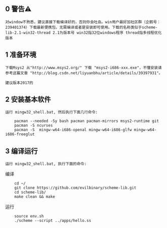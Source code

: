 ## 0 警告⚠️
    对window不熟悉，建议直接下载编译好的，否则你会吐血。win用户最好加社区群（企鹅号：239401374）下载最新便携包，无需编译或者是安装即可使用。下载的名称类似于scheme-lib-2.1-win32-thread 2.1为版本号 win32指32位windows程序 thread指多线程优化版本
## 1 准备环境
	下载Msys2 从"http://www.msys2.org/" 下载 "msys2-i686-xxx.exe"，不懂安装请参考这篇文章 "http://blog.csdn.net/liyuanbhu/article/details/39397931"。
    
    建议版本2017的


## 2 安装基本软件
	运行 mingw32_shell.bat, 然后执行下面几行命令: 
```
	pacman --needed -Sy bash pacman pacman-mirrors msys2-runtime git
	pacman -S ncurses
	pacman -S  mingw-w64-i686-openal mingw-w64-i686-glfw mingw-w64-i686-freeglut
```
## 3 编译运行
    运行 mingw32_shell.bat, 执行下面的命令:
  编译 
```
    cd ~/
    git clone https://github.com/evilbinary/scheme-lib.git  
    cd scheme-lib/
    make clean && make
```

 运行
 
```
    source env.sh
    ./scheme --script ../apps/hello.ss
```

